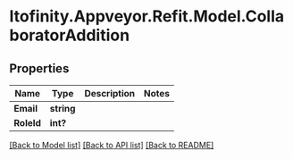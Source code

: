 # Itofinity.Appveyor.Refit.Model.CollaboratorAddition
## Properties

Name | Type | Description | Notes
------------ | ------------- | ------------- | -------------
**Email** | **string** |  | 
**RoleId** | **int?** |  | 

[[Back to Model list]](../README.md#documentation-for-models) [[Back to API list]](../README.md#documentation-for-api-endpoints) [[Back to README]](../README.md)

